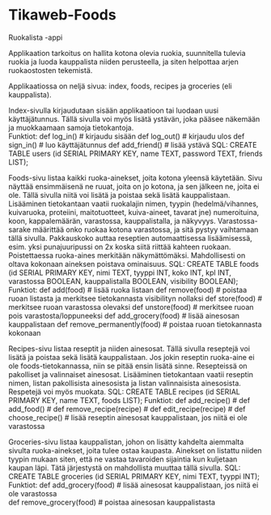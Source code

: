 # Tikaweb-Foods

Ruokalista -appi  

Applikaation tarkoitus on hallita kotona olevia ruokia, suunnitella tulevia ruokia ja luoda kauppalista niiden perusteella, ja siten helpottaa arjen ruokaostosten tekemistä. 

Applikaatiossa on neljä sivua: index, foods, recipes ja groceries (eli kauppalista).

Index-sivulla kirjaudutaan sisään applikaatioon tai luodaan uusi käyttäjätunnus. Tällä sivulla voi myös lisätä ystävän, joka pääsee näkemään ja muokkaamaan samoja tietokantoja.  
Funktiot:
def log_in()       # kirjaudu sisään
def log_out()      # kirjaudu ulos
def sign_in()      # luo käyttäjätunnus 
def add_friend()   # lisää ystävä 
SQL:
CREATE TABLE users (id SERIAL PRIMARY KEY, name TEXT, password TEXT, friends LIST); 


Foods-sivu  listaa kaikki ruoka-ainekset, joita kotona yleensä käytetään. Sivu näyttää ensimmäisenä ne ruuat, joita on jo kotona, ja sen jälkeen ne, joita ei ole. Tällä sivulla niitä voi lisätä ja poistaa sekä lisätä kauppalistaan.
Lisääminen tietokantaan vaatii ruokalajin nimen, tyypin (hedelmä/vihannes, kuivaruoka, proteiini, maitotuotteet, kuiva-aineet, tavarat jne) numeroituina, koon, kappalemäärän, varastossa, kauppalistalla, ja näkyvyys. 
Varastossa-sarake määrittää onko ruokaa kotona varastossa, ja sitä pystyy vaihtamaan tällä sivulla. 
Pakkauskoko auttaa reseptien automaattisessa lisäämisessä, esim. yksi punajuuripussi on 2x koska siitä riittää kahteen ruokaan.
Poistettaessa ruoka-aines merkitään näkymättömäksi. Mahdollisesti on oltava kokonaan aineksen poistava ominaisuus. 
SQL: 
CREATE TABLE foods (id SERIAL PRIMARY KEY, nimi TEXT, tyyppi INT, koko INT, kpl INT, varastossa BOOLEAN, kauppalistalla BOOLEAN, visibility BOOLEAN); 
Funktiot: 
def add(food) 		            # lisää ruoka listaan 
def remove(food)              # poistaa ruoan listasta ja merkitsee tietokannasta visibilityn nollaksi 
def store(food)               # merkitsee ruoan varastossa olevaksi 
def unstore(food)             # merkitsee ruoan pois varastosta/loppuneeksi 
def add_grocery(food) 	    	# lisää ainesosan kauppalistaan
def remove_permanently(food)  # poistaa ruoan tietokannasta kokonaan


Recipes-sivu listaa reseptit ja niiden ainesosat. Tällä sivulla reseptejä voi lisätä ja poistaa sekä lisätä kauppalistaan. 
Jos jokin reseptin ruoka-aine ei ole foods-tietokannassa, niin se pitää ensin lisätä sinne. 
Resepteissä on pakolliset ja valinnaiset ainesosat. 
Lisääminen tietokantaan vaatii reseptin nimen, listan pakollisista ainesosista ja listan valinnaisista ainesosista. 
Respetejä voi myös muokata. 
SQL: 
CREATE TABLE recipes (id SERIAL PRIMARY KEY, name TEXT, foods LIST); 
Funktiot: 
def add_recipe()                #
def add_food()                  #
def remove_recipe(recipe)       #
def edit_recipe(recipe)         #
def choose_recipe()             # lisää reseptin ainesosat kauppalistaan, jos niitä ei ole varastossa   


Groceries-sivu listaa kauppalistan, johon on lisätty kahdelta aiemmalta sivulta ruoka-ainekset, joita tulee ostaa kaupasta. 
Ainekset on listattu niiden tyypin mukaan siten, että ne vastaa tavaroiden sijaintia kun kuljetaan kaupan läpi. Tätä järjestystä on mahdollista muuttaa tällä sivulla. 
SQL: 
CREATE TABLE groceries (id SERIAL PRIMARY KEY, nimi TEXT, tyyppi INT);
Funktiot: 
def add_grocery(food)           # lisää ainesosat kauppalistaan, jos niitä ei ole varastossa   
def remove_grocery(food)        # poistaa ainesosan kauppalistasta


